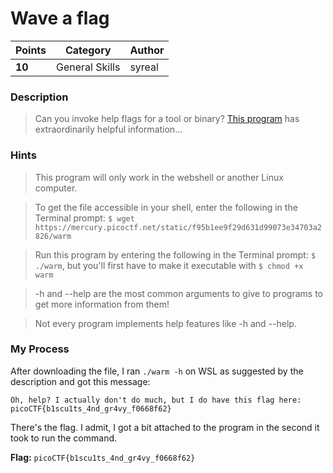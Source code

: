 # Wave a flag

| Points | Category       | Author |
|--------|----------------|--------|
| **10** | General Skills | syreal |

### Description
> Can you invoke help flags for a tool or binary? [This program](https://mercury.picoctf.net/static/f95b1ee9f29d631d99073e34703a2826/warm) has extraordinarily helpful information...

### Hints
> This program will only work in the webshell or another Linux computer.

> To get the file accessible in your shell, enter the following in the Terminal prompt: `$ wget https://mercury.picoctf.net/static/f95b1ee9f29d631d99073e34703a2826/warm`

> Run this program by entering the following in the Terminal prompt: `$ ./warm`, but you'll first have to make it executable with `$ chmod +x warm`

> -h and --help are the most common arguments to give to programs to get more information from them!

> Not every program implements help features like -h and --help.

### My Process

After downloading the file, I ran `./warm -h` on WSL as suggested by the description and got this message:

`Oh, help? I actually don't do much, but I do have this flag here: picoCTF{b1scu1ts_4nd_gr4vy_f0668f62}`

There's the flag. I admit, I got a bit attached to the program in the second it took to run the command.

**Flag:** `picoCTF{b1scu1ts_4nd_gr4vy_f0668f62}`